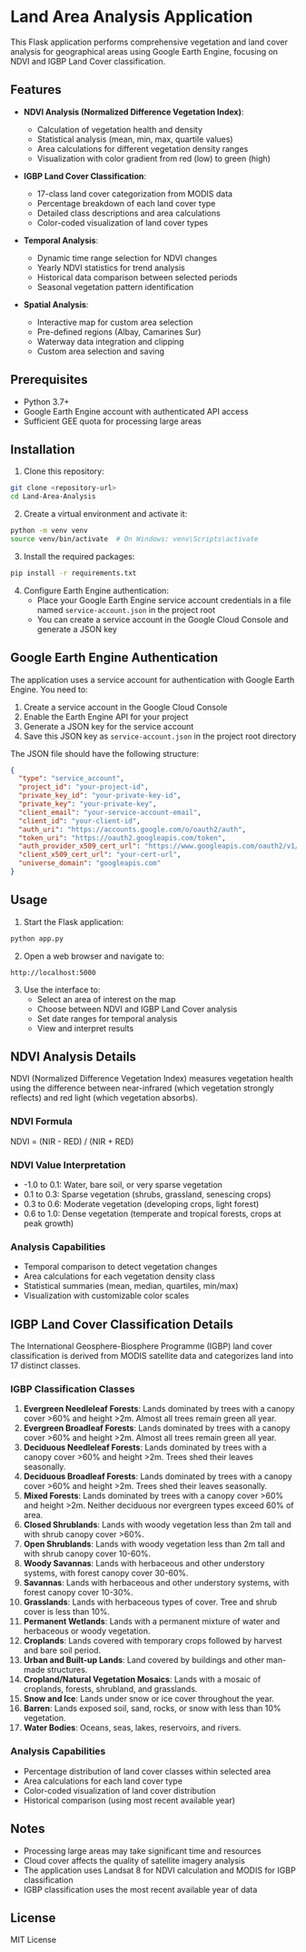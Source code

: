 # Land Area Analysis Application

This Flask application performs comprehensive vegetation and land cover analysis for geographical areas using Google Earth Engine, focusing on NDVI and IGBP Land Cover classification.

## Features

- **NDVI Analysis (Normalized Difference Vegetation Index)**:
  - Calculation of vegetation health and density
  - Statistical analysis (mean, min, max, quartile values)
  - Area calculations for different vegetation density ranges
  - Visualization with color gradient from red (low) to green (high)
  
- **IGBP Land Cover Classification**:
  - 17-class land cover categorization from MODIS data
  - Percentage breakdown of each land cover type
  - Detailed class descriptions and area calculations
  - Color-coded visualization of land cover types
  
- **Temporal Analysis**:
  - Dynamic time range selection for NDVI changes
  - Yearly NDVI statistics for trend analysis
  - Historical data comparison between selected periods
  - Seasonal vegetation pattern identification
  
- **Spatial Analysis**:
  - Interactive map for custom area selection
  - Pre-defined regions (Albay, Camarines Sur)
  - Waterway data integration and clipping
  - Custom area selection and saving

## Prerequisites

- Python 3.7+
- Google Earth Engine account with authenticated API access
- Sufficient GEE quota for processing large areas

## Installation

1. Clone this repository:
```bash
git clone <repository-url>
cd Land-Area-Analysis
```

2. Create a virtual environment and activate it:
```bash
python -m venv venv
source venv/bin/activate  # On Windows: venv\Scripts\activate
```

3. Install the required packages:
```bash
pip install -r requirements.txt
```

4. Configure Earth Engine authentication:
   - Place your Google Earth Engine service account credentials in a file named `service-account.json` in the project root
   - You can create a service account in the Google Cloud Console and generate a JSON key

## Google Earth Engine Authentication

The application uses a service account for authentication with Google Earth Engine. You need to:

1. Create a service account in the Google Cloud Console
2. Enable the Earth Engine API for your project
3. Generate a JSON key for the service account
4. Save this JSON key as `service-account.json` in the project root directory

The JSON file should have the following structure:
```json
{
  "type": "service_account",
  "project_id": "your-project-id",
  "private_key_id": "your-private-key-id",
  "private_key": "your-private-key",
  "client_email": "your-service-account-email",
  "client_id": "your-client-id",
  "auth_uri": "https://accounts.google.com/o/oauth2/auth",
  "token_uri": "https://oauth2.googleapis.com/token",
  "auth_provider_x509_cert_url": "https://www.googleapis.com/oauth2/v1/certs",
  "client_x509_cert_url": "your-cert-url",
  "universe_domain": "googleapis.com"
}
```

## Usage

1. Start the Flask application:
```bash
python app.py
```

2. Open a web browser and navigate to:
```
http://localhost:5000
```

3. Use the interface to:
   - Select an area of interest on the map
   - Choose between NDVI and IGBP Land Cover analysis
   - Set date ranges for temporal analysis
   - View and interpret results

## NDVI Analysis Details

NDVI (Normalized Difference Vegetation Index) measures vegetation health using the difference between near-infrared (which vegetation strongly reflects) and red light (which vegetation absorbs).

### NDVI Formula
NDVI = (NIR - RED) / (NIR + RED)

### NDVI Value Interpretation
- -1.0 to 0.1: Water, bare soil, or very sparse vegetation
- 0.1 to 0.3: Sparse vegetation (shrubs, grassland, senescing crops)
- 0.3 to 0.6: Moderate vegetation (developing crops, light forest)
- 0.6 to 1.0: Dense vegetation (temperate and tropical forests, crops at peak growth)

### Analysis Capabilities
- Temporal comparison to detect vegetation changes
- Area calculations for each vegetation density class
- Statistical summaries (mean, median, quartiles, min/max)
- Visualization with customizable color scales

## IGBP Land Cover Classification Details

The International Geosphere-Biosphere Programme (IGBP) land cover classification is derived from MODIS satellite data and categorizes land into 17 distinct classes.

### IGBP Classification Classes
1. **Evergreen Needleleaf Forests**: Lands dominated by trees with a canopy cover >60% and height >2m. Almost all trees remain green all year.
2. **Evergreen Broadleaf Forests**: Lands dominated by trees with a canopy cover >60% and height >2m. Almost all trees remain green all year.
3. **Deciduous Needleleaf Forests**: Lands dominated by trees with a canopy cover >60% and height >2m. Trees shed their leaves seasonally.
4. **Deciduous Broadleaf Forests**: Lands dominated by trees with a canopy cover >60% and height >2m. Trees shed their leaves seasonally.
5. **Mixed Forests**: Lands dominated by trees with a canopy cover >60% and height >2m. Neither deciduous nor evergreen types exceed 60% of area.
6. **Closed Shrublands**: Lands with woody vegetation less than 2m tall and with shrub canopy cover >60%.
7. **Open Shrublands**: Lands with woody vegetation less than 2m tall and with shrub canopy cover 10-60%.
8. **Woody Savannas**: Lands with herbaceous and other understory systems, with forest canopy cover 30-60%.
9. **Savannas**: Lands with herbaceous and other understory systems, with forest canopy cover 10-30%.
10. **Grasslands**: Lands with herbaceous types of cover. Tree and shrub cover is less than 10%.
11. **Permanent Wetlands**: Lands with a permanent mixture of water and herbaceous or woody vegetation.
12. **Croplands**: Lands covered with temporary crops followed by harvest and bare soil period.
13. **Urban and Built-up Lands**: Land covered by buildings and other man-made structures.
14. **Cropland/Natural Vegetation Mosaics**: Lands with a mosaic of croplands, forests, shrubland, and grasslands.
15. **Snow and Ice**: Lands under snow or ice cover throughout the year.
16. **Barren**: Lands exposed soil, sand, rocks, or snow with less than 10% vegetation.
17. **Water Bodies**: Oceans, seas, lakes, reservoirs, and rivers.

### Analysis Capabilities
- Percentage distribution of land cover classes within selected area
- Area calculations for each land cover type
- Color-coded visualization of land cover distribution
- Historical comparison (using most recent available year)

## Notes

- Processing large areas may take significant time and resources
- Cloud cover affects the quality of satellite imagery analysis
- The application uses Landsat 8 for NDVI calculation and MODIS for IGBP classification
- IGBP classification uses the most recent available year of data

## License

MIT License 